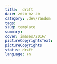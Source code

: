 ```yaml
---
title:  draft
date: 2020-02-20
category: /dev/random
tags: 
slug: template
summary: 
cover: images/2016/
pictureCopyrightsText:
pictureCopyrights: 
status: draft
language: en
---
```

